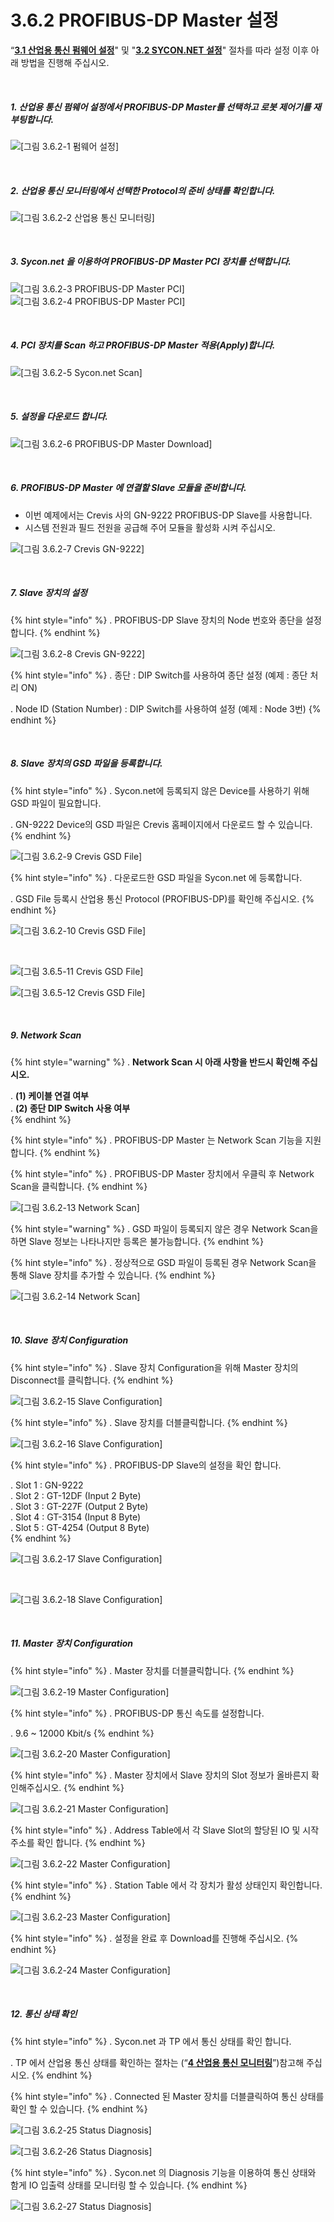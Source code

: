 ﻿# 3.6.2 PROFIBUS-DP Master 설정


“[**3.1 산업용 통신 펌웨어 설정**](../../3-settings-industrial-communication/3-1-Settings-firmware.md)" 및 "[**3.2 SYCON.NET 설정**](../../3-settings-industrial-communication/3-2-Settings-SYCON.md)" 절차를 따라 설정 이후 아래 방법을 진행해 주십시오.


<br>

##### 1. 산업용 통신 펌웨어 설정에서 PROFIBUS-DP Master를 선택하고 로봇 제어기를 재부팅합니다.

![[그림 3.6.2-1 펌웨어 설정]](<../../_assets/3-Settings-Industrial-Communication/3.6-PROFIBUS-DP/2-Master_setting/image_1.png>) 

<br>

##### 2. 산업용 통신 모니터링에서 선택한 Protocol의 준비 상태를 확인합니다.

![[그림 3.6.2-2 산업용 통신 모니터링]](<../../_assets/3-Settings-Industrial-Communication/3.6-PROFIBUS-DP/2-Master_setting/image_2.png>) 

<br>

##### 3. Sycon.net 을 이용하여 PROFIBUS-DP Master PCI 장치를 선택합니다.

![[그림 3.6.2-3 PROFIBUS-DP Master PCI]](<../../_assets/3-Settings-Industrial-Communication/3.6-PROFIBUS-DP/2-Master_setting/image_3.png>)
![[그림 3.6.2-4 PROFIBUS-DP Master PCI]](<../../_assets/3-Settings-Industrial-Communication/3.6-PROFIBUS-DP/2-Master_setting/image_4.png>) 

<br>

##### 4. PCI 장치를 Scan 하고 PROFIBUS-DP Master 적용(Apply)합니다.

![[그림 3.6.2-5 Sycon.net Scan]](<../../_assets/3-Settings-Industrial-Communication/3.6-PROFIBUS-DP/2-Master_setting/image_5.png>) 

<br>


##### 5. 설정을 다운로드 합니다.

![[그림 3.6.2-6 PROFIBUS-DP Master Download]](<../../_assets/3-Settings-Industrial-Communication/3.6-PROFIBUS-DP/2-Master_setting/image_6.png>) 

<br>

##### 6. PROFIBUS-DP Master 에 연결할 Slave 모듈을 준비합니다.
   * 이번 예제에서는 Crevis 사의 GN-9222 PROFIBUS-DP Slave를 사용합니다.
   * 시스템 전원과 필드 전원을 공급해 주어 모듈을 활성화 시켜 주십시오.

![[그림 3.6.2-7 Crevis GN-9222]](<../../_assets/3-Settings-Industrial-Communication/3.6-PROFIBUS-DP/2-Master_setting/image_7.png>) 


<br>

##### 7. Slave 장치의 설정

{% hint style="info" %}
\.      PROFIBUS-DP Slave 장치의 Node 번호와 종단을 설정합니다.
{% endhint %}

![[그림 3.6.2-8 Crevis GN-9222]](<../../_assets/3-Settings-Industrial-Communication/3.6-PROFIBUS-DP/2-Master_setting/image_8.png>) 


{% hint style="info" %}
\.      종단 : DIP Switch를 사용하여 종단 설정 (예제 : 종단 처리 ON)

\.      Node ID (Station Number) : DIP Switch를 사용하여 설정 (예제 : Node 3번)
{% endhint %}

<br>

##### 8. Slave 장치의 GSD 파일을 등록합니다.

{% hint style="info" %}
\.      Sycon.net에 등록되지 않은 Device를 사용하기 위해 GSD 파일이 필요합니다.

\.      GN-9222 Device의 GSD 파일은 Crevis 홈페이지에서 다운로드 할 수 있습니다.
{% endhint %}

![[그림 3.6.2-9 Crevis GSD File]](<../../_assets/3-Settings-Industrial-Communication/3.6-PROFIBUS-DP/2-Master_setting/image_9.png>)

{% hint style="info" %}
\.      다운로드한 GSD 파일을 Sycon.net 에 등록합니다.

\.      GSD File 등록시 산업용 통신 Protocol (PROFIBUS-DP)를 확인해 주십시오.
{% endhint %}

![[그림 3.6.2-10 Crevis GSD File]](<../../_assets/3-Settings-Industrial-Communication/3.6-PROFIBUS-DP/2-Master_setting/image_10.png>)

<br>

![[그림 3.6.5-11 Crevis GSD File]](<../../_assets/3-Settings-Industrial-Communication/3.6-PROFIBUS-DP/2-Master_setting/image_11.png>)

![[그림 3.6.5-12 Crevis GSD File]](<../../_assets/3-Settings-Industrial-Communication/3.6-PROFIBUS-DP/2-Master_setting/image_12.png>)



<br>

##### 9. Network Scan

{% hint style="warning" %}
\.      **Network Scan 시 아래 사항을 반드시 확인해 주십시오.**

\.      **(1) 케이블 연결 여부**  
\.      **(2) 종단 DIP Switch 사용 여부**  
{% endhint %}

{% hint style="info" %}
\.      PROFIBUS-DP Master 는 Network Scan 기능을 지원합니다.
{% endhint %}

{% hint style="info" %}
\.      PROFIBUS-DP Master 장치에서 우클릭 후 Network Scan을 클릭합니다.
{% endhint %}

![[그림 3.6.2-13 Network Scan]](<../../_assets/3-Settings-Industrial-Communication/3.6-PROFIBUS-DP/2-Master_setting/image_13.png>)

{% hint style="warning" %}
\.      GSD 파일이 등록되지 않은 경우 Network Scan을 하면 Slave 정보는 나타나지만 등록은 불가능합니다.
{% endhint %}

{% hint style="info" %}
\.      정상적으로 GSD 파일이 등록된 경우 Network Scan을 통해 Slave 장치를 추가할 수 있습니다.
{% endhint %}

![[그림 3.6.2-14 Network Scan]](<../../_assets/3-Settings-Industrial-Communication/3.6-PROFIBUS-DP/2-Master_setting/image_14.png>)

<br>

##### 10. Slave 장치 Configuration

{% hint style="info" %}
\.      Slave 장치 Configuration을 위해 Master 장치의 Disconnect를 클릭합니다.
{% endhint %}

![[그림 3.6.2-15 Slave Configuration]](<../../_assets/3-Settings-Industrial-Communication/3.6-PROFIBUS-DP/2-Master_setting/image_15.png>)

{% hint style="info" %}
\.      Slave 장치를 더블클릭합니다.
{% endhint %}

![[그림 3.6.2-16 Slave Configuration]](<../../_assets/3-Settings-Industrial-Communication/3.6-PROFIBUS-DP/2-Master_setting/image_16.png>)

{% hint style="info" %}
\.      PROFIBUS-DP Slave의 설정을 확인 합니다.

\.      Slot 1 : GN-9222  
\.      Slot 2 : GT-12DF (Input 2 Byte)  
\.      Slot 3 : GT-227F (Output 2 Byte)  
\.      Slot 4 : GT-3154 (Input 8 Byte)  
\.      Slot 5 : GT-4254 (Output 8 Byte)  
{% endhint %}

![[그림 3.6.2-17 Slave Configuration]](<../../_assets/3-Settings-Industrial-Communication/3.6-PROFIBUS-DP/2-Master_setting/image_17.png>)

<br>

![[그림 3.6.2-18 Slave Configuration]](<../../_assets/3-Settings-Industrial-Communication/3.6-PROFIBUS-DP/2-Master_setting/image_18.png>)


<br>

##### 11. Master 장치 Configuration

{% hint style="info" %}
\.      Master 장치를 더블클릭합니다.
{% endhint %}

![[그림 3.6.2-19 Master Configuration]](<../../_assets/3-Settings-Industrial-Communication/3.6-PROFIBUS-DP/2-Master_setting/image_19.png>)


{% hint style="info" %}
\.      PROFIBUS-DP 통신 속도를 설정합니다.

\.      9.6 ~ 12000 Kbit/s 
{% endhint %}

![[그림 3.6.2-20 Master Configuration]](<../../_assets/3-Settings-Industrial-Communication/3.6-PROFIBUS-DP/2-Master_setting/image_20.png>)

{% hint style="info" %}
\.      Master 장치에서 Slave 장치의 Slot 정보가 올바른지 확인해주십시오.
{% endhint %}

![[그림 3.6.2-21 Master Configuration]](<../../_assets/3-Settings-Industrial-Communication/3.6-PROFIBUS-DP/2-Master_setting/image_21.png>)

{% hint style="info" %}
\.      Address Table에서 각 Slave Slot의 할당된 IO 및 시작 주소를 확인 합니다.
{% endhint %}

![[그림 3.6.2-22 Master Configuration]](<../../_assets/3-Settings-Industrial-Communication/3.6-PROFIBUS-DP/2-Master_setting/image_22.png>)

{% hint style="info" %}
\.      Station Table 에서 각 장치가 활성 상태인지 확인합니다.
{% endhint %}

![[그림 3.6.2-23 Master Configuration]](<../../_assets/3-Settings-Industrial-Communication/3.6-PROFIBUS-DP/2-Master_setting/image_23.png>)


{% hint style="info" %}
\.      설정을 완료 후 Download를 진행해 주십시오.
{% endhint %}

![[그림 3.6.2-24 Master Configuration]](<../../_assets/3-Settings-Industrial-Communication/3.6-PROFIBUS-DP/2-Master_setting/image_24.png>)

<br>

##### 12. 통신 상태 확인

{% hint style="info" %}
\.        Sycon.net 과 TP 에서 통신 상태를 확인 합니다.

\.        TP 에서 산업용 통신 상태를 확인하는 절차는 (“[**4 산업용 통신 모니터링**](../../4-monitoring-industrial-communication/README.md)”)참고해 주십시오.
{% endhint %}

{% hint style="info" %}
\.      Connected 된 Master 장치를 더블클릭하여 통신 상태를 확인 할 수 있습니다.
{% endhint %}

![[그림 3.6.2-25 Status Diagnosis]](<../../_assets/3-Settings-Industrial-Communication/3.6-PROFIBUS-DP/2-Master_setting/image_25.png>)

![[그림 3.6.2-26 Status Diagnosis]](<../../_assets/3-Settings-Industrial-Communication/3.6-PROFIBUS-DP/2-Master_setting/image_26.png>)

{% hint style="info" %}
\.        Sycon.net 의 Diagnosis 기능을 이용하여 통신 상태와 함게 IO 입출력 상태를 모니터링 할 수 있습니다.
{% endhint %}

![[그림 3.6.2-27 Status Diagnosis]](<../../_assets/3-Settings-Industrial-Communication/3.6-PROFIBUS-DP/2-Master_setting/image_27.png>)


